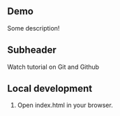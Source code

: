 ## Demo

Some description!

## Subheader 
Watch tutorial on Git and Github

## Local development

1. Open index.html in your browser.